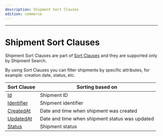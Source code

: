 ```yaml
---
description: Shipment Sort Clauses
edition: commerce
---
```


---

# Shipment Sort Clauses

Shipment Sort Clauses are part of [Sort Clauses](sort_clause_reference.md) and they are supported only by Shipment Search.

By using Sort Clauses you can filter shipments by specific attributes, for example: creation date, status, etc.

| Sort Clause | Sorting based on |
|-----|-----|
|[Id](shipment_id_sort_clause.md)|Shipment ID|
|[Identifier](shipment_identifier_sort_clause.md)|Shipment identifier|
|[CreatedAt](shipment_createdat_sort_clause.md)|Date and time when shipment was created|
|[UpdatedAt](shipment_updatedat_sort_clause.md)|Date and time when shipment status was updated|
|[Status](shipment_status_sort_clause.md)|Shipment status|
